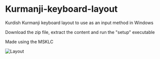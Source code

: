 # Kurmanji-keyboard-layout
Kurdish Kurmanji keyboard layout to use as an input method in Windows

Download the zip file, extract the content and run the "setup" executable

Made using the MSKLC

![Layout](https://github.com/user-attachments/assets/8c5b1bed-eb61-45aa-932b-8a1c0b815812)
